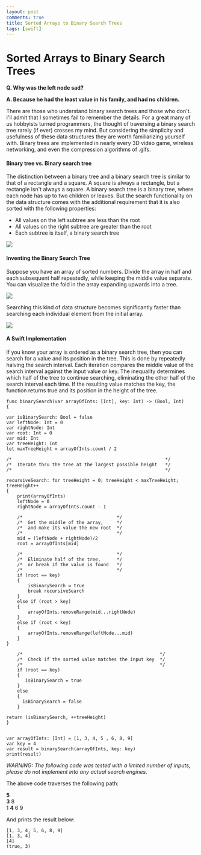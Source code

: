 ```yaml
---
layout: post
comments: true
title: Sorted Arrays to Binary Search Trees
tags: [swift]
---
```

# Sorted Arrays to Binary Search Trees


**Q. Why was the left node sad?**

**A. Because he had the least value in his family, and had no children.**


There are those who understand binary search trees and those who don't. I'll admit that I sometimes fail to remember the details. For a great many of us hobbyists turned programmers, the thought of traversing a binary search tree rarely (if ever) crosses my mind. But considering the simplicity and usefulness of these data structures they are worth familiarizing yourself with. Binary trees are implemented in nearly every 3D video game, wireless networking, and even the compression algorithms of .gifs.

#### Binary tree vs. Binary search tree

The distinction between a binary tree and a binary search tree is similar to that of a rectangle and a square. A square is always a rectangle, but a rectangle isn't always a square. A binary search tree is a binary tree, where each node has up to two children or leaves. But the search functionality on the data structure comes with the additional requirement that it is also sorted with the following properties:

- All values on the left subtree are less than the root
- All values on the right subtree are greater than the root
- Each subtree is itself, a binary search tree

![](http://sourcecodemania.com/wp-content/uploads/2012/05/binary-tree-vs-binary-search-tree.jpg)

#### Inventing the Binary Search Tree

Suppose you have an array of sorted numbers. Divide the array in half and each subsequent half repeatedly, while keeping the middle value separate. You can visualize the fold in the array expanding upwards into a tree.

![](https://blog.penjee.com/wp-content/uploads/2015/12/optimal-binary-search-tree-from-sorted-array.gif)

Searching this kind of data structure becomes significantly faster than searching each individual element from the initial array.

![](https://blog.penjee.com/wp-content/uploads/2015/11/binary-search-tree-sorted-array-animation.gif)

#### A Swift Implementation

If you know your array is ordered as a binary search tree, then you can search for a value and its position in the tree. This is done by repeatedly halving the search interval. Each iteration compares the middle value of the search interval against the input value or key. The inequality determines which half of the tree to continue searching, eliminating the other half of the search interval each time. If the resulting value matches the key, the function returns true and its position in the height of the tree. 

    func binarySearch(var arrayOfInts: [Int], key: Int) -> (Bool, Int)
    {
    
    var isBinarySearch: Bool = false
    var leftNode: Int = 0
    var rightNode: Int
    var root: Int = 0
    var mid: Int
    var treeHeight: Int
    let maxTreeHeight = arrayOfInts.count / 2
    
    /*                                                         */
    /*  Iterate thru the tree at the largest possible height   */
    /*                                                         */
    
    recursiveSearch: for treeHeight = 0; treeHeight < maxTreeHeight; treeHeight++
    {
        print(arrayOfInts)
        leftNode = 0
        rightNode = arrayOfInts.count - 1
        
        /*                                   */
        /*  Get the middle of the array,     */
        /*  and make its value the new root  */
        /*                                   */
        mid = (leftNode + rightNode)/2
        root = arrayOfInts[mid]
        
        /*                                   */
        /*  Eliminate half of the tree,      */
        /*  or break if the value is found   */
        /*                                   */
        if (root == key)
        {
            isBinarySearch = true
            break recursiveSearch
        }
        else if (root > key)
        {
            arrayOfInts.removeRange(mid...rightNode)
        }
        else if (root < key)
        {
            arrayOfInts.removeRange(leftNode...mid)
        }
    }
    
        /*                                                   */
        /*  Check if the sorted value matches the input key  */
        /*                                                   */
        if (root == key)
        {
           isBinarySearch = true
        }
        else 
        {
          isBinarySearch = false
        }
    
    return (isBinarySearch, ++treeHeight)
    }


    var arrayOfInts: [Int] = [1, 3, 4, 5 , 6, 8, 9]
    var key = 4
    var result = binarySearch(arrayOfInts, key: key)
    print(result)

*WARNING: The following code was tested with a limited number of inputs, please do not implement into any actual search engines.*

The above code traverses the following path:

**5** <br>
**3**       8        
1   **4**   6   9

And prints the result below:

    [1, 3, 4, 5, 6, 8, 9]
    [1, 3, 4]
    [4]
    (true, 3)



